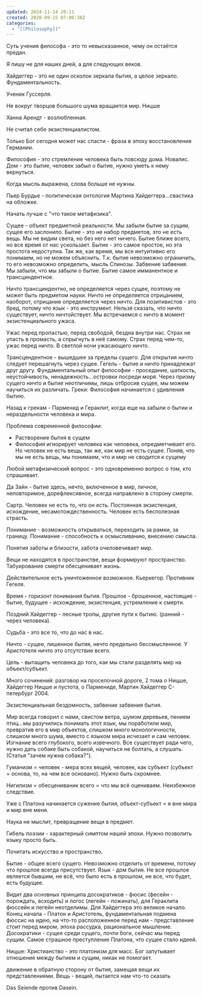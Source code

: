 ```yaml
---
updated: 2024-11-14 20:11
created: 2020-09-15 07:08:38Z
categories:
  - "[[Philosophy]]"
---
```


Суть учения философа - это то невысказанное, чему он остаётся предан.

Я пишу не для наших дней, а для следующих веков.

Хайдеггер - это не один осколок зеркала бытия, а целое зеркало. Фундаментальность.

Ученик Гуссерля.

Не вокруг творцов большого шума вращается мир. Ницше

Ханна Арендт - возлюбленная.

Не считал себе экзистенциалистом.

Только Бог сегодня может нас спасти - фраза в эпоху восстановления Германии.

Философия - это стремление человека быть повсюду дома. Новалис. Дом - это бытие, человек забыл о бытие, нужно уметь к нему вернуться.

Когда мысль выражена, слова больше не нужны.

Пьер Бурдье - политическая онтология Мартина Хайдеггера...свастика на обложке.

Начать лучше с "что такое метафизика".

Сущее - объект предметной реальности. Мы забыли бытие за сущим, сущее его заслонило. Бытие - это не набор предметов, это не есть вещь. Мы не видим света, но без него нет ничего. Бытие ближе всего, но все время от нас ускользает. Бытие - это самое простое, но эта простота недоступна. Так же, как время, мы все интуитивно его понимаем, но не можем объяснить. Т.к. бытие невозможно ограничить, то его невозможно определить, мысль Спинозы. Забвение забвения. Мы забыли, что мы забыли о бытие. Бытие самое имманентное и трансциндентное.

Ничто трансциндентно, не определяется через сущее, поэтому не может быть предметом науки. Ничто не определяется отрицанием, наоборот, отрицание определяется через ничто. Для позитивистов - это бред, потому что язык - это инструмент. Нельзя сказать, что ничто существует, ничто ничтойствует. Мы встречаемся с ничто в момент экзистенциального ужаса.

Ужас перед пропастью, перед свободой, бездна внутри нас. Страх не упасть в промасть, а спрыгнуть в неё самому. Страх перед чем-то, ужас перед ничто. В светлой ночи ужасающего ничто.

Трансцендентное - вышедшее за пределы сущего. Для открытия ничто следует перешагнуть через сущее. Гегель - бытие и ничто принадлежат друг другу. Фундаментальный опыт философии - проседание, шаткость, неустойчивость, ненадежность...островки посреди моря. Через призму сущего ничто и бытие неотличимы, лишь отбросив сущее, мы можем научиться их различать. Греки: Философия начинается с удивления бытию.

Назад к грекам - Парменид и Гераклит, когда еще на забыли о бытии и нераздельности человека и мира.

Проблема современной философии:

- Растворение бытия в сущем
- Философия игнорирует человека как человека, опредметчивает его. Но человек не есть вещь, так же, как мир не есть сущее. Поняв, что мы не есть вещь, мы понимаем, что и мир не сводится к сущему

Любой метафизический вопрос - это одновременно вопрос о том, кто спрашивает.

Да Зайн - бытие здесь, нечто, включенное в мир, личное, неповторимое, дорефлексивное, всегда направлено в сторону смерти.

Сартр. Человек не есть то, что он есть. Постоянная экзистенция, исхождение, несамотождественность. Человек есть бесполезная страсть.

Понимание - возможность открываться, переходить за рамки, за границу. Понимание - способность к осмысливанию, внесению смысла.

Понятия заботы и близости, забота очеловечивает мир.

Вещи не находятся в пространстве, вещи формируют пространство. Табуирование смерти обесценивает жизнь.

Действительное есть уничтоженное возможное. Кьеркегор. Противник Гегеля.

Время - горизонт понимания бытия. Прошлое - брошенное, настоящие - бытие, будущее - исхождение, экзистенция, устремление к смерти.

Поздний Хайдеггер - лесные тропы, другие пути к бытию. (ранний - через человека).

Судьба - это все то, что до нас в нас.

Ничто - сущее, лишенное бытия, нечто предельно бессмысленное. У Аристотеля ничто это отсутствие всего.

Цель - вытащить человека до того, как мы стали разделять мир на объект/субъект.

Много сочинений: разговор на проселочной дороге, 2 тома о Ницше, Хайдеггер Ницше и пустота, о Пармениде, Мартин Хайдеггер С-петербург 2004.

Экзистенциальная бездомность, забвение забвения бытия.

Мир всегда говорил с нами, свистом ветра, шумом деревьев, пением птиц...мы разучились понимать этот язык, мы поработили мир, превратив его в мир объектов, слишком много монологичности, слишком много шума, вместо с языком мира исчезает и сам человек. Изгнание всего глубокого, всего извечного. Все существует ради чего, нужно дать собаке быть собакой, научиться не болтать, а слушать. (Статья "зачем нужна собака?").

Гуманизм = человек - мера всех вещей, человек, как субъект (субъект = основа, то, на чем все основано). Нужно быть скромнее.

Нигилизм = обесцениваник всего = что мы всё оцениваем. Неизбежное следствие.

Уже с Платона начинается сужение бытия, объект-субъект = я вне мира и мир вне меня.

Наука не мыслит, превращение вещи в предмет.

Гибель поэзии - характерный симптом нашей эпохи. Нужно позволить языку просто быть.

Почитать искусство и пространство.

Бытие - общее всего сущего. Невозможно отделить от времени, потому что прошлое всегда присутствует. Язык - дом бытия. Не все прошлое является бывшим, не всё, что было есть в прошлом, не все, что будет, есть будущее.

Видит два основных принципа досократиков - фюсис (фесейн - порождать, всходить) и логос (легейн - пожинать), для Гераклита фюссейн и легейн неотделимы. Для Хайдеггера это великое начало. Конец начала - Платон и Аристотель, фундаментальная подмена фюссис на идею, на что-то расположенное перед нам - представление стоит перед миром, эпоха рассудка, рациональное мышление. Досократики - сущее среди сущего, почти боги, сейчас мы перед сущим. Самое страшное преступление Платона, что сущее стало идеей.

Ницше: Христианство - это платонизм для масс. Бог запутывает отношение между бытием и сущим, никак не помогает.

движение в обратную сторону от бытия, замещая вещи их представлениями. Вещь - вещий, пытается нам что-то сказать

Das Seiende против Dasein.